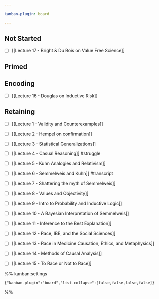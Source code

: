 ```yaml
---

kanban-plugin: board

---
```


## Not Started

- [ ] [[Lecture 17 - Bright & Du Bois on Value Free Science]]


## Primed



## Encoding

- [ ] [[Lecture 16 - Douglas on Inductive Risk]]


## Retaining

- [ ] [[Lecture 1 - Validity and Counterexamples]]
- [ ] [[Lecture 2 - Hempel on confirmation]]
- [ ] [[Lecture 3 - Statistical Generalizations]]
- [ ] [[Lecture 4 - Casual Reasoning]] #struggle
- [ ] [[Lecture 5 - Kuhn Analogies and Relativism]]
- [ ] [[Lecture 6 - Semmelweis and Kuhn]] #transcript
- [ ] [[Lecture 7 - Shattering the myth of Semmelweis]]
- [ ] [[Lecture 8 - Values and Objectivity]]
- [ ] [[Lecture 9 - Intro to Probability and Inductive Logic]]
- [ ] [[Lecture 10 - A Bayesian Interpretation of Semmelweis]]
- [ ] [[Lecture 11 - Inference to the Best Explanation]]
- [ ] [[Lecture 12 - Race, IBE, and the Social Sciences]]
- [ ] [[Lecture 13 - Race in Medicine Causation, Ethics, and Metaphysics]]
- [ ] [[Lecture 14 - Methods of Causal Analysis]]
- [ ] [[Lecture 15 - To Race or Not to Race]]




%% kanban:settings
```
{"kanban-plugin":"board","list-collapse":[false,false,false,false]}
```
%%